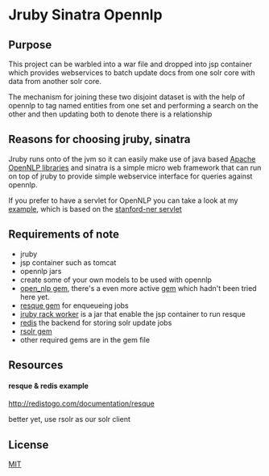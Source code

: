 # Jruby Sinatra Opennlp

## Purpose 
This project can be warbled into a war file
and dropped into jsp container which provides webservices to batch update docs from one solr core with data from another solr core.

The mechanism for joining these two disjoint dataset is with the help of opennlp to tag named entities from one set and performing a search on the other and then updating both to denote there is a relationship

## Reasons for choosing jruby, sinatra

Jruby runs onto of the jvm so it can easily make use of java based [Apache OpenNLP libraries](https://opennlp.apache.org/) and sinatra is a simple micro web framework that can run on top of jruby to provide simple webservice interface for queries against opennlp.

If you prefer to have a servlet for OpenNLP you can take a look at my [example](https://gist.github.com/spatzle/1104702), which is based on the [stanford-ner servlet](stanford-ner)

## Requirements of note
* jruby 
* jsp container such as tomcat
* opennlp jars
* create some of your own models to be used with opennlp
* [open_nlp gem](https://github.com/hck/open_nlp), there's a even more active [gem](https://github.com/louismullie/open-nlp#readme) which hadn't been tried here yet.
* [resque gem](https://github.com/defunkt/resque) for enqueueing jobs
* [jruby rack worker](https://github.com/kares/jruby-rack-worker) is a jar that enable the jsp container to run resque
* [redis](http://redis.io/) the backend for storing solr update jobs
* [rsolr gem](https://github.com/mwmitchell/rsolr)
* other required gems are in the gem file


## Resources
#### resque & redis example
http://redistogo.com/documentation/resque

better yet, use rsolr as our solr client


## License
[MIT](http://joyceschan.mit-license.org/)

